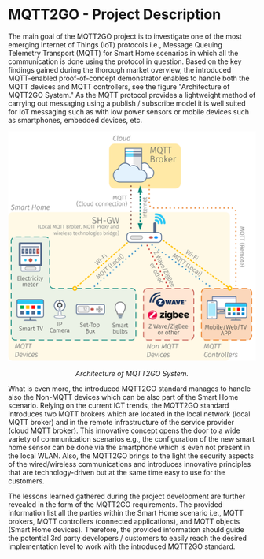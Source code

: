 # MQTT2GO - Project Description

The main goal of the MQTT2GO project is to investigate one of the most emerging Internet of Things (IoT) protocols i.e., Message Queuing Telemetry Transport (MQTT) for Smart Home scenarios in which all the communication is done using the protocol in question. Based on the key findings gained during the thorough market overview, the introduced MQTT-enabled proof-of-concept demonstrator enables to handle both the MQTT devices and MQTT controllers, see the figure "Architecture of MQTT2GO System." As the MQTT protocol provides a lightweight method of carrying out messaging using a publish / subscribe model it is well suited for IoT messaging such as with low power sensors or mobile devices such as smartphones, embedded devices, etc.

<p align="center" >
	<img src="mqtt_architecture.svg" alt="Architecture of MQTT2GO System." width="600"/>
</p>
<p align="center" >
	<em>Architecture of MQTT2GO System.</em>
</p>

What is even more, the introduced MQTT2GO standard manages to handle also the Non-MQTT devices which can be also part of the Smart Home scenario. Relying on the current ICT trends, the MQTT2GO standard introduces two MQTT brokers which are located in the local network (local MQTT broker) and in the remote infrastructure of the service provider (cloud MQTT broker). This innovative concept opens the door to a wide variety of communication scenarios e.g., the configuration of the new smart home sensor can be done via the smartphone which is even not present in the local WLAN. Also, the MQTT2GO brings to the light the security aspects of the wired/wireless communications and introduces innovative principles that are technology-driven but at the same time easy to use for the customers.

The lessons learned gathered during the project development are further revealed in the form of the MQTT2GO requirements. The provided information list all the parties within the Smart Home scenario i.e., MQTT brokers, MQTT controllers (connected applications), and MQTT objects (Smart Home devices). Therefore, the provided information should guide the potential 3rd party developers / customers to easily reach the desired implementation level to work with the introduced MQTT2GO standard.
